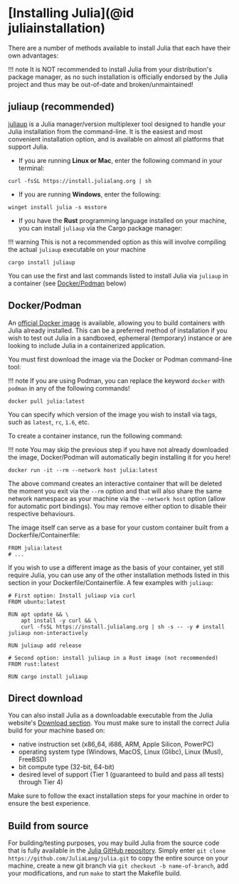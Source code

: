 # [Installing Julia](@id juliainstallation)

There are a number of methods available to install Julia that each have their own advantages:

!!! note
    It is NOT recommended to install Julia from your distribution's package manager, as no such installation 
    is officially endorsed by the Julia project and thus may be out-of-date and broken/unmaintained!

## juliaup (recommended)

[juliaup](https://github.com/JuliaLang/juliaup.git) is a Julia manager/version multiplexer tool designed to handle your Julia
installation from the command-line. 
It is the easiest and most convenient installation option, and is available on almost all platforms that support Julia.

- If you are running **Linux or Mac**, enter the following command in your terminal:
```
curl -fsSL https://install.julialang.org | sh
```  

- If you are running **Windows**, enter the following:
```
winget install julia -s msstore
```

- If you have the **Rust** programming language installed on your machine, you can install `juliaup` via the Cargo package manager:

!!! warning
    This is not a recommended option as this will involve compiling the actual `juliaup` executable on your machine

```
cargo install juliaup
``` 

You can use the first and last commands listed to install Julia via `juliaup` in a container (see [Docker/Podman](#Docker/Podman) below)

## Docker/Podman

An [official Docker image](https://hub.docker.com/_/julia) is available, allowing you to build containers with Julia already installed.
This can be a preferred method of installation if you wish to test out Julia in a sandboxed, ephemeral (temporary) instance or are looking 
to  include Julia in a containerized application.

You must first download the image via the Docker or Podman command-line tool:

!!! note
    If you are using Podman, you can replace the keyword `docker` with `podman` in any of the following commands!

```
docker pull julia:latest
```

You can specify which version of the image you wish to install via tags, such as `latest`, `rc`, `1.6`, etc.

To create a container instance, run the following command:

!!! note
    You may skip the previous step if you have not already downloaded the image, Docker/Podman will automatically begin installing it for 
    you here!

```
docker run -it --rm --network host julia:latest
```

The above command creates an interactive container that will be deleted the moment you exit via the `--rm` option and that will also 
share the same network namespace as your machine via the `--network host` option (allow for automatic port bindings). You may remove
either option to disable their respective behaviours.

The image itself can serve as a base for your custom container built from a Dockerfile/Containerfile:

```
FROM julia:latest
# ...
```

If you wish to use a different image as the basis of your container, yet still require Julia, you can use any of the other installation
methods listed in this section in your Dockerfile/Containerfile. A few examples with `juliaup`:

```
# First option: Install juliaup via curl
FROM ubuntu:latest

RUN apt update && \
    apt install -y curl && \
    curl -fsSL https://install.julialang.org | sh -s -- -y # install juliaup non-interactively

RUN juliaup add release

# Second option: install juliaup in a Rust image (not recommended)
FROM rust:latest

RUN cargo install juliaup
```

## Direct download

You can also install Julia as a downloadable executable from the Julia website's [Download section](https://julialang.org/downloads/). 
You must make sure to install the correct Julia build for your machine based on:
- native instruction set (x86_64, i686, ARM, Apple Silicon, PowerPC)
- operating system type (Windows, MacOS, Linux (Glibc), Linux (Musl), FreeBSD)
- bit compute type (32-bit, 64-bit)
- desired level of support (Tier 1 (guaranteed to build and pass all tests) through Tier 4)

Make sure to follow the exact installation steps for your machine in order to ensure the best experience.

## Build from source

For building/testing purposes, you may build Julia from the source code that is fully available in the [Julia GitHub repository](https://github.com/JuliaLang/julia.git).
Simply enter `git clone https://github.com/JuliaLang/julia.git` to copy the entire source on your machine, create a new git branch via `git checkout -b name-of-branch`,
add your modifications, and run `make` to start the Makefile build.

